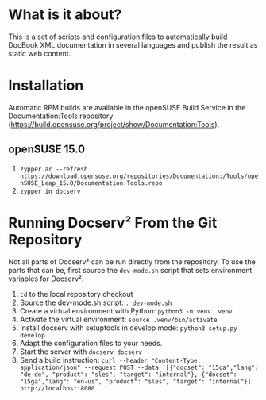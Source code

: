 # What is it about?
This is a set of scripts and configuration files to automatically build DocBook XML documentation in several languages and publish the result as static web content.

# Installation
Automatic RPM builds are available in the openSUSE Build Service in the Documentation:Tools repository (https://build.opensuse.org/project/show/Documentation:Tools).

## openSUSE 15.0
   1. ```zypper ar --refresh https://download.opensuse.org/repositories/Documentation:/Tools/openSUSE_Leap_15.0/Documentation:Tools.repo```
   2. ```zypper in docserv```

# Running Docserv² From the Git Repository

Not all parts of Docserv² can be run directly from the repository. To use the
parts that can be, first source the `dev-mode.sh` script that sets environment
variables for Docserv².

   1. `cd` to the local repository checkout
   2. Source the dev-mode.sh script: `. dev-mode.sh`
   3. Create a virtual environment with Python: `python3 -m venv .venv`
   4. Activate the virtual environment: `source .venv/bin/activate`
   5. Install docserv with setuptools in develop mode: `python3 setup.py develop`
   6. Adapt the configuration files to your needs.
   7. Start the server with `docserv docserv`
   8. Send a build instruction: `curl --header "Content-Type: application/json" --request POST --data '[{"docset": "15ga","lang": "de-de", "product": "sles", "target": "internal"}, {"docset": "15ga","lang": "en-us", "product": "sles", "target": "internal"}]' http://localhost:8080`
